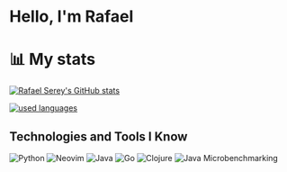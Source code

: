 # Hello, I'm Rafael

# 📊  My stats
[![Rafael Serey's GitHub stats](https://github-readme-stats.vercel.app/api?username=rafaelserey&theme=tokyonight)](https://github.com/anuraghazra/github-readme-stats)

[![used languages](https://github-readme-stats.vercel.app/api/top-langs/?username=rafaelserey&theme=tokyonight&exclude_repo=parktech,parktech-prolog&layout=compact&custom_title=Used%20languages&size_weight=0.1&count_weight=0.9&hide=Jupyter%20Notebook)](https://github.com/anuraghazra/github-readme-stats)

## Technologies and Tools I Know
![Python](https://img.shields.io/badge/Python-FFD43B?style=for-the-badge&logo=python&logoColor=blue)
![Neovim](https://img.shields.io/badge/NeoVim-%2357A143.svg?&style=for-the-badge&logo=neovim&logoColor=white)
![Java](https://img.shields.io/badge/Java-%23ED8B00.svg?style=for-the-badge&logo=java&logoColor=white)
![Go](https://img.shields.io/badge/Go-00ADD8?style=for-the-badge&logo=go&logoColor=white)
![Clojure](https://img.shields.io/badge/Clojure-%231A2C34.svg?style=for-the-badge&logo=clojure&logoColor=C1D72E)
![Java Microbenchmarking](https://img.shields.io/badge/Java%20Microbenchmarking-%23ED8B00.svg?style=for-the-badge&logo=java&logoColor=white)


